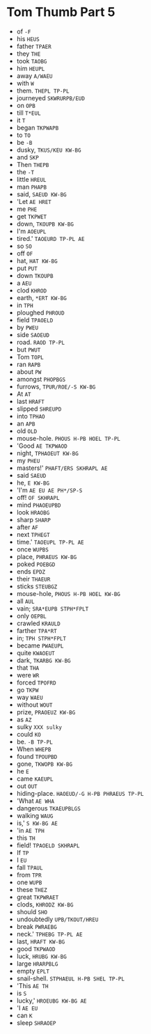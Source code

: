 # Tom Thumb Part 5

* of `-F`
* his `HEUS`
* father `TPAER`
* they `THE`
* took `TAOBG`
* him `HEUPL`
* away `A/WAEU`
* with `W`
* them. `THEPL TP-PL`
* journeyed `SKWRURPB/EUD`
* on `OPB`
* till `T*EUL`
* it `T`
* began `TKPWAPB`
* to `TO`
* be `-B`
* dusky, `TKUS/KEU KW-BG`
* and `SKP`
* Then `THEPB`
* the `-T`
* little `HREUL`
* man `PHAPB`
* said, `SAEUD KW-BG`
* 'Let `AE HRET`
* me `PHE`
* get `TKPWET`
* down, `TKOUPB KW-BG`
* I'm `AOEUPL`
* tired.' `TAOEURD TP-PL AE`
* so `SO`
* off `OF`
* hat, `HAT KW-BG`
* put `PUT`
* down `TKOUPB`
* a `AEU`
* clod `KHROD`
* earth, `*ERT KW-BG`
* in `TPH`
* ploughed `PHROUD`
* field `TPAOELD`
* by `PWEU`
* side `SAOEUD`
* road. `RAOD TP-PL`
* but `PWUT`
* Tom `TOPL`
* ran `RAPB`
* about `PW`
* amongst `PHOPBGS`
* furrows, `TPUR/ROE/-S KW-BG`
* At `AT`
* last `HRAFT`
* slipped `SHREUPD`
* into `TPHAO`
* an `APB`
* old `OLD`
* mouse-hole. `PHOUS H-PB HOEL TP-PL`
* 'Good `AE TKPWAOD`
* night, `TPHAOEUT KW-BG`
* my `PHEU`
* masters!' `PHAFT/ERS SKHRAPL AE`
* said `SAEUD`
* he, `E KW-BG`
* 'I'm `AE EU AE PH*/SP-S`
* off! `OF SKHRAPL`
* mind `PHAOEUPBD`
* look `HRAOBG`
* sharp `SHARP`
* after `AF`
* next `TPHEGT`
* time.' `TAOEUPL TP-PL AE`
* once `WUPBS`
* place, `PHRAEUS KW-BG`
* poked `POEBGD`
* ends `EPDZ`
* their `THAEUR`
* sticks `STEUBGZ`
* mouse-hole, `PHOUS H-PB HOEL KW-BG`
* all `AUL`
* vain; `SRA*EUPB STPH*FPLT`
* only `OEPBL`
* crawled `KRAULD`
* farther `TPA*RT`
* in; `TPH STPH*FPLT`
* became `PWAEUPL`
* quite `KWAOEUT`
* dark, `TKARBG KW-BG`
* that `THA`
* were `WR`
* forced `TPOFRD`
* go `TKPW`
* way `WAEU`
* without `WOUT`
* prize, `PRAOEUZ KW-BG`
* as `AZ`
* sulky `XXX sulky`
* could `KO`
* be. `-B TP-PL`
* When `WHEPB`
* found `TPOUPBD`
* gone, `TKWOPB KW-BG`
* he `E`
* came `KAEUPL`
* out `OUT`
* hiding-place. `HAOEUD/-G H-PB PHRAEUS TP-PL`
* 'What `AE WHA`
* dangerous `TKAEUPBLGS`
* walking `WAUG`
* is,' `S KW-BG AE`
* 'in `AE TPH`
* this `TH`
* field! `TPAOELD SKHRAPL`
* If `TP`
* I `EU`
* fall `TPAUL`
* from `TPR`
* one `WUPB`
* these `THEZ`
* great `TKPWRAET`
* clods, `KHRODZ KW-BG`
* should `SHO`
* undoubtedly `UPB/TKOUT/HREU`
* break `PWRAEBG`
* neck.' `TPHEBG TP-PL AE`
* last, `HRAFT KW-BG`
* good `TKPWAOD`
* luck, `HRUBG KW-BG`
* large `HRARPBLG`
* empty `EPLT`
* snail-shell. `STPHAEUL H-PB SHEL TP-PL`
* 'This `AE TH`
* is `S`
* lucky,' `HROEUBG KW-BG AE`
* 'I `AE EU`
* can `K`
* sleep `SHRAOEP`

